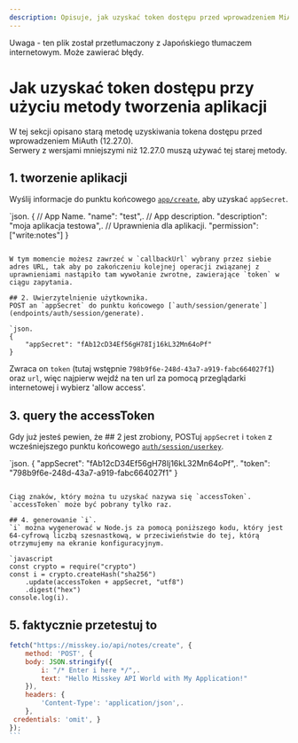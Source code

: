 ```yaml
---
description: Opisuje, jak uzyskać token dostępu przed wprowadzeniem MiAuth.
---
```


Uwaga - ten plik został przetłumaczony z Japońskiego tłumaczem internetowym. Może zawierać błędy.

# Jak uzyskać token dostępu przy użyciu metody tworzenia aplikacji

W tej sekcji opisano starą metodę uzyskiwania tokena dostępu przed wprowadzeniem MiAuth (12.27.0).  
Serwery z wersjami mniejszymi niż 12.27.0 muszą używać tej starej metody.

## 1. tworzenie aplikacji

Wyślij informacje do punktu końcowego [`app/create`](endpoints/app/create.html), aby uzyskać `appSecret`.

`json.
{
    // App Name.
    "name": "test",.
    // App description.
    "description": "moja aplikacja testowa",.
    // Uprawnienia dla aplikacji.
    "permission": ["write:notes"]
}

```

W tym momencie możesz zawrzeć w `callbackUrl` wybrany przez siebie adres URL, tak aby po zakończeniu kolejnej operacji związanej z uprawnieniami nastąpiło tam wywołanie zwrotne, zawierające `token` w ciągu zapytania.

## 2. Uwierzytelnienie użytkownika.
POST an `appSecret` do punktu końcowego [`auth/session/generate`](endpoints/auth/session/generate).

`json.
{
    "appSecret": "fAb12cD34Ef56gH78Ij16kL32Mn64oPf"
}
```

Zwraca on `token` (tutaj wstępnie `798b9f6e-248d-43a7-a919-fabc664027f1`) oraz `url`, więc najpierw wejdź na ten url za pomocą przeglądarki internetowej i wybierz 'allow access'.

## 3. query the accessToken

Gdy już jesteś pewien, że ## 2 jest zrobiony, POSTuj `appSecret` i `token` z wcześniejszego punktu końcowego [`auth/session/userkey`](endpoints/auth/session/userkey).

`json.
{
  "appSecret": "fAb12cD34Ef56gH78Ij16kL32Mn64oPf",.
  "token": "798b9f6e-248d-43a7-a919-fabc664027f1"
}

```

Ciąg znaków, który można tu uzyskać nazywa się `accessToken`. `accessToken` może być pobrany tylko raz.

## 4. generowanie `i`.
`i` można wygenerować w Node.js za pomocą poniższego kodu, który jest 64-cyfrową liczbą szesnastkową, w przeciwieństwie do tej, którą otrzymujemy na ekranie konfiguracyjnym.

`javascript
const crypto = require("crypto")
const i = crypto.createHash("sha256")
    .update(accessToken + appSecret, "utf8")
    .digest("hex")
console.log(i).
```

## 5. faktycznie przetestuj to

````javascript
fetch("https://misskey.io/api/notes/create", {
    method: 'POST', {
    body: JSON.stringify({
        i: "/* Enter i here */",.
        text: "Hello Misskey API World with My Application!"
    }),
    headers: {
        'Content-Type': 'application/json',.
    },
 credentials: 'omit', }
});
```

